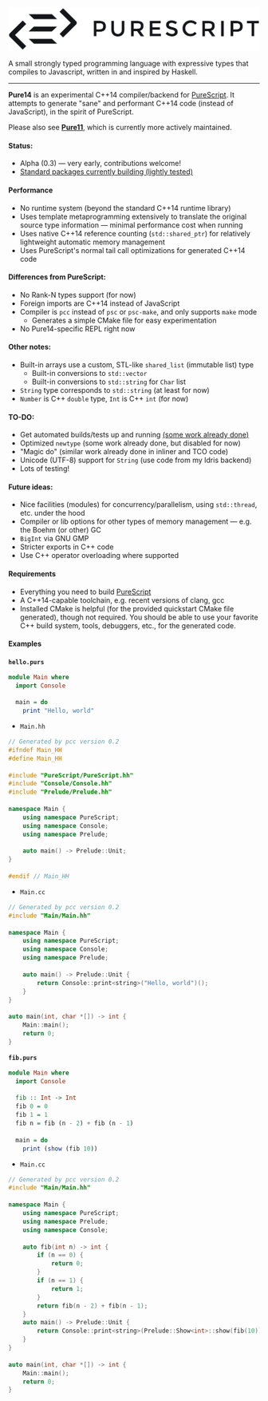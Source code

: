 [![PureScript](https://raw.githubusercontent.com/purescript/purescript/master/logo.png)](http://purescript.org)

A small strongly typed programming language with expressive types that compiles to Javascript, written in and inspired by Haskell.

---

**Pure14** is an experimental C++14 compiler/backend for [PureScript](https://github.com/purescript/purescript). It attempts to generate "sane" and performant C++14 code (instead of JavaScript), in the spirit of PureScript.

Please also see **[Pure11](https://github.com/andyarvanitis/pure11)**, which is currently more actively maintained.

#### Status:

* Alpha (0.3) — very early, contributions welcome!
* [Standard packages currently building (lightly tested)](https://github.com/andyarvanitis/pure14/wiki/Packages)

#### Performance

* No runtime system (beyond the standard C++14 runtime library)
* Uses template metaprogramming extensively to translate the original source type information — minimal performance cost when running
* Uses native C++14 reference counting (`std::shared_ptr`) for relatively lightweight automatic memory management
* Uses PureScript's normal tail call optimizations for generated C++14 code

#### Differences from PureScript:

* No Rank-N types support (for now)
* Foreign imports are C++14 instead of JavaScript
* Compiler is `pcc` instead of `psc` or `psc-make`, and only supports `make` mode
  - Generates a simple CMake file for easy experimentation
* No Pure14-specific REPL right now

#### Other notes:

* Built-in arrays use a custom, STL-like `shared_list` (immutable list) type
  - Built-in conversions to `std::vector`
  - Built-in conversions to `std::string` for `Char` list
* `String` type corresponds to `std::string` (at least for now)
* `Number` is C++ `double` type, `Int` is C++ `int` (for now)

#### TO-DO:

* Get automated builds/tests up and running [(some work already done)](https://github.com/andyarvanitis/pure14/blob/pure14-master/pcc/TestMain.hs)
* Optimized `newtype` (some work already done, but disabled for now)
* "Magic do" (similar work already done in inliner and TCO code)
* Unicode (UTF-8) support for `String` (use code from my Idris backend)
* Lots of testing!

#### Future ideas:

* Nice facilities (modules) for concurrency/parallelism, using `std::thread`, etc. under the hood
* Compiler or lib options for other types of memory management — e.g. the Boehm (or other) GC
* `BigInt` via GNU GMP
* Stricter exports in C++ code
* Use C++ operator overloading where supported

#### Requirements

* Everything you need to build [PureScript](https://github.com/purescript/purescript)
* A C++14-capable toolchain, e.g. recent versions of clang, gcc
* Installed CMake is helpful (for the provided quickstart CMake file generated), though not required. You should be able to use your favorite C++ build system, tools, debuggers, etc., for the generated code.

#### Examples

**`hello.purs`**
```PureScript
module Main where
  import Console

  main = do
    print "Hello, world"
```

* `Main.hh`
```C++
// Generated by pcc version 0.2
#ifndef Main_HH
#define Main_HH

#include "PureScript/PureScript.hh"
#include "Console/Console.hh"
#include "Prelude/Prelude.hh"

namespace Main {
    using namespace PureScript;
    using namespace Console;
    using namespace Prelude;
    
    auto main() -> Prelude::Unit;
}

#endif // Main_HH
```

* `Main.cc`
```C++
// Generated by pcc version 0.2
#include "Main/Main.hh"

namespace Main {
    using namespace PureScript;
    using namespace Console;
    using namespace Prelude;
    
    auto main() -> Prelude::Unit {
        return Console::print<string>("Hello, world")();
    }
}

auto main(int, char *[]) -> int {
    Main::main();
    return 0;
}
```
**`fib.purs`**
```PureScript
module Main where
  import Console

  fib :: Int -> Int
  fib 0 = 0
  fib 1 = 1
  fib n = fib (n - 2) + fib (n - 1)

  main = do
    print (show (fib 10))
```

  * `Main.cc`
```C++
// Generated by pcc version 0.2
#include "Main/Main.hh"

namespace Main {
    using namespace PureScript;
    using namespace Prelude;
    using namespace Console;
    
    auto fib(int n) -> int {
        if (n == 0) {
            return 0;
        }
        if (n == 1) {
            return 1;
        }
        return fib(n - 2) + fib(n - 1);
    }
    auto main() -> Prelude::Unit {
        return Console::print<string>(Prelude::Show<int>::show(fib(10)))();
    }
}

auto main(int, char *[]) -> int {
    Main::main();
    return 0;
}
```

